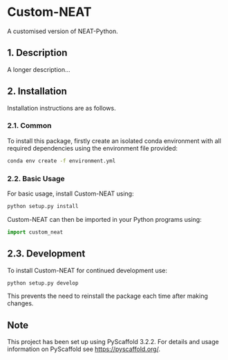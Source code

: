 # Custom-NEAT

A customised version of NEAT-Python.

## 1. Description

A longer description...

## 2. Installation

Installation instructions are as follows.

### 2.1. Common

To install this package, firstly create an isolated conda environment with all
required dependencies using the environment file provided:

```bash
conda env create -f environment.yml
```

### 2.2. Basic Usage

For basic usage, install Custom-NEAT using:

```bash
python setup.py install
```

Custom-NEAT can then be imported in your Python programs using:

```python
import custom_neat
```

## 2.3. Development

To install Custom-NEAT for continued development use:

```bash
python setup.py develop
```

This prevents the need to reinstall the package each time after making changes.

## Note

This project has been set up using PyScaffold 3.2.2. For details and usage
information on PyScaffold see https://pyscaffold.org/.
